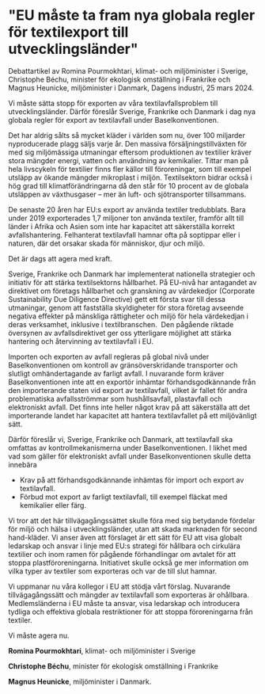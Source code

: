 # "EU måste ta fram nya globala regler för textilexport till utvecklingsländer"

Debattartikel av Romina Pourmokhtari, klimat\- och miljöminister i Sverige, Christophe Béchu, minister för ekologisk omställning i Frankrike och Magnus Heunicke, miljöminister i Danmark, Dagens industri, 25 mars 2024\.


Vi måste sätta stopp för exporten av våra textilavfallsproblem till utvecklingsländer. Därför föreslår Sverige, Frankrike och Danmark i dag nya globala regler för export av textilavfall under Baselkonventionen.

Det har aldrig sålts så mycket kläder i världen som nu, över 100 miljarder nyproducerade plagg säljs varje år. Den massiva försäljningstillväxten för med sig miljömässiga utmaningar eftersom produktionen av textilier kräver stora mängder energi, vatten och användning av kemikalier. Tittar man på hela livscykeln för textilier finns fler källor till föroreningar, som till exempel utsläpp av ökande mängder mikroplast i miljön. Textilsektorn bidrar också i hög grad till klimatförändringarna då den står för 10 procent av de globala utsläppen av växthusgaser – mer än luft\- och sjötransporter tillsammans.

De senaste 20 åren har EU:s export av använda textiler tredubblats. Bara under 2019 exporterades 1,7 miljoner ton använda textiler, framför allt till länder i Afrika och Asien som inte har kapacitet att säkerställa korrekt avfallshantering. Felhanterat textilavfall hamnar ofta på soptippar eller i naturen, där det orsakar skada för människor, djur och miljö.

Det är dags att agera med kraft.

Sverige, Frankrike och Danmark har implementerat nationella strategier och initiativ för att stärka textilsektorns hållbarhet. På EU\-nivå har antagandet av direktivet om företags hållbarhet och granskning av värdekedjor (Corporate Sustainability Due Diligence Directive) gett ett första svar till dessa utmaningar, genom att fastställa skyldigheter för stora företag avseende negativa effekter på mänskliga rättigheter och miljö för hela värdekedjan i deras verksamhet, inklusive i textilbranschen.  Den pågående riktade översynen av avfallsdirektivet ger oss ytterligare möjlighet att stärka hantering och återvinning av textilavfall i EU.

Importen och exporten av avfall regleras på global nivå under Baselkonventionen om kontroll av gränsöverskridande transporter och slutligt omhändertagande av farligt avfall. I nuvarande form kräver Baselkonventionen inte att en exportör inhämtar förhandsgodkännande från den importerande staten vid export av textilavfall, vilket är fallet för andra problematiska avfallsströmmar som hushållsavfall, plastavfall och elektroniskt avfall. Det finns inte heller något krav på att säkerställa att det importerande landet har kapacitet att hantera textilavfallet på ett miljövänligt sätt.

Därför föreslår vi, Sverige, Frankrike och Danmark, att textilavfall ska omfattas av kontrollmekanismerna under Baselkonventionen. I likhet med vad som gäller för elektroniskt avfall under Baselkonventionen skulle detta innebära

* Krav på att förhandsgodkännande inhämtas för import och export av textilavfall.
* Förbud mot export av farligt textilavfall, till exempel fläckat med kemikalier eller färg.

Vi tror att det här tillvägagångssättet skulle föra med sig betydande fördelar för miljö och hälsa i utvecklingsländer, utan att skada marknaden för second hand\-kläder. Vi anser även att förslaget är ett sätt för EU att visa globalt ledarskap och ansvar i linje med EU:s strategi för hållbara och cirkulära textilier och inom ramen för pågående förhandlingar om avtalet för att stoppa plastföroreningarna. Initiativet skulle också ge mer information om vilka typer av textiler som exporteras och var de till slut hamnar.

Vi uppmanar nu våra kollegor i EU att stödja vårt förslag. Nuvarande tillvägagångssätt och mängder av textilavfall som exporteras är ohållbara. Medlemsländerna i EU måste ta ansvar, visa ledarskap och introducera tydliga och effektiva globala restriktioner för att stoppa föroreningarna från textiler.

Vi måste agera nu.

**Romina Pourmokhtari**, klimat\- och miljöminister i Sverige

**Christophe Béchu**, minister för ekologisk omställning i Frankrike

**Magnus Heunicke**, miljöminister i Danmark.
